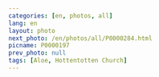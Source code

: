 ```yaml
---
categories: [en, photos, all]
lang: en
layout: photo
next_photo: /en/photos/all/P0000284.html
picname: P0000197
prev_photo: null
tags: [Aloe, Hottentotten Church]
---
```

